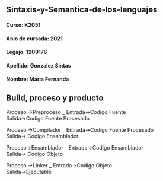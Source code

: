 ## Sintaxis-y-Semantica-de-los-lenguajes
#### Curso: K2051  
#### Anio de cursada: 2021  
#### Legajo: 1209176  
#### Apellido: Gonzalez Sintas  
#### Nombre: Maria Fernanda  
  
  
    
      
## Build, proceso y producto
Proceso ->Preproceso _ Entrada->Codigo Fuente   
                       Salida->Codigo Fuente Procesado  
                         
Proceso ->Compilador _ Entrada->Codigo Fuente Procesado  
                       Salida-> Codigo Ensamblador    
                         
Proceso->Ensamblador _ Entrada->Codigo Ensamblador  
                       Salida-> Codigo Objeto  
  
Proceso ->Linker _     Entrada->Codigo Objeto  
                       Salida->Ejecutable
                      
